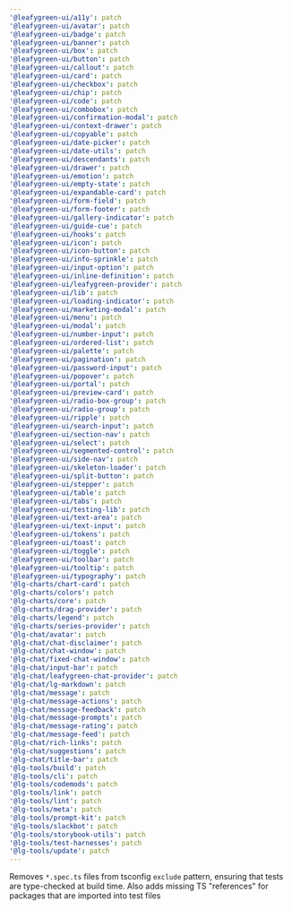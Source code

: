 ```yaml
---
'@leafygreen-ui/a11y': patch
'@leafygreen-ui/avatar': patch
'@leafygreen-ui/badge': patch
'@leafygreen-ui/banner': patch
'@leafygreen-ui/box': patch
'@leafygreen-ui/button': patch
'@leafygreen-ui/callout': patch   
'@leafygreen-ui/card': patch
'@leafygreen-ui/checkbox': patch
'@leafygreen-ui/chip': patch
'@leafygreen-ui/code': patch
'@leafygreen-ui/combobox': patch
'@leafygreen-ui/confirmation-modal': patch
'@leafygreen-ui/context-drawer': patch
'@leafygreen-ui/copyable': patch
'@leafygreen-ui/date-picker': patch
'@leafygreen-ui/date-utils': patch
'@leafygreen-ui/descendants': patch
'@leafygreen-ui/drawer': patch
'@leafygreen-ui/emotion': patch
'@leafygreen-ui/empty-state': patch
'@leafygreen-ui/expandable-card': patch
'@leafygreen-ui/form-field': patch
'@leafygreen-ui/form-footer': patch
'@leafygreen-ui/gallery-indicator': patch
'@leafygreen-ui/guide-cue': patch
'@leafygreen-ui/hooks': patch
'@leafygreen-ui/icon': patch
'@leafygreen-ui/icon-button': patch
'@leafygreen-ui/info-sprinkle': patch
'@leafygreen-ui/input-option': patch
'@leafygreen-ui/inline-definition': patch
'@leafygreen-ui/leafygreen-provider': patch
'@leafygreen-ui/lib': patch
'@leafygreen-ui/loading-indicator': patch
'@leafygreen-ui/marketing-modal': patch
'@leafygreen-ui/menu': patch
'@leafygreen-ui/modal': patch
'@leafygreen-ui/number-input': patch
'@leafygreen-ui/ordered-list': patch
'@leafygreen-ui/palette': patch
'@leafygreen-ui/pagination': patch
'@leafygreen-ui/password-input': patch
'@leafygreen-ui/popover': patch
'@leafygreen-ui/portal': patch
'@leafygreen-ui/preview-card': patch
'@leafygreen-ui/radio-box-group': patch
'@leafygreen-ui/radio-group': patch
'@leafygreen-ui/ripple': patch
'@leafygreen-ui/search-input': patch
'@leafygreen-ui/section-nav': patch
'@leafygreen-ui/select': patch
'@leafygreen-ui/segmented-control': patch
'@leafygreen-ui/side-nav': patch
'@leafygreen-ui/skeleton-loader': patch
'@leafygreen-ui/split-button': patch
'@leafygreen-ui/stepper': patch
'@leafygreen-ui/table': patch
'@leafygreen-ui/tabs': patch
'@leafygreen-ui/testing-lib': patch
'@leafygreen-ui/text-area': patch
'@leafygreen-ui/text-input': patch
'@leafygreen-ui/tokens': patch
'@leafygreen-ui/toast': patch
'@leafygreen-ui/toggle': patch
'@leafygreen-ui/toolbar': patch
'@leafygreen-ui/tooltip': patch
'@leafygreen-ui/typography': patch
'@lg-charts/chart-card': patch
'@lg-charts/colors': patch
'@lg-charts/core': patch
'@lg-charts/drag-provider': patch
'@lg-charts/legend': patch
'@lg-charts/series-provider': patch
'@lg-chat/avatar': patch
'@lg-chat/chat-disclaimer': patch
'@lg-chat/chat-window': patch
'@lg-chat/fixed-chat-window': patch
'@lg-chat/input-bar': patch
'@lg-chat/leafygreen-chat-provider': patch
'@lg-chat/lg-markdown': patch
'@lg-chat/message': patch
'@lg-chat/message-actions': patch
'@lg-chat/message-feedback': patch
'@lg-chat/message-prompts': patch
'@lg-chat/message-rating': patch
'@lg-chat/message-feed': patch
'@lg-chat/rich-links': patch
'@lg-chat/suggestions': patch
'@lg-chat/title-bar': patch
'@lg-tools/build': patch
'@lg-tools/cli': patch
'@lg-tools/codemods': patch
'@lg-tools/link': patch
'@lg-tools/lint': patch
'@lg-tools/meta': patch
'@lg-tools/prompt-kit': patch
'@lg-tools/slackbot': patch
'@lg-tools/storybook-utils': patch
'@lg-tools/test-harnesses': patch
'@lg-tools/update': patch
---
```


Removes `*.spec.ts` files from tsconfig `exclude` pattern, ensuring that tests are type-checked at build time.
Also adds missing TS "references" for packages that are imported into test files
